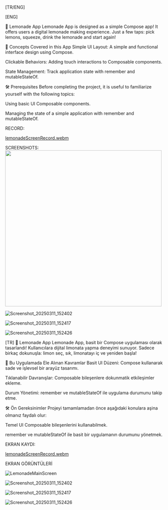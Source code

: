 [TR/ENG]

[ENG]

🍋 Lemonade App
Lemonade App is designed as a simple Compose app! It offers users a digital lemonade making experience. Just a few taps: pick lemons, squeeze, drink the lemonade and start again!

📝 Concepts Covered in this App
Simple UI Layout: A simple and functional interface design using Compose.

Clickable Behaviors: Adding touch interactions to Composable components.

State Management: Track application state with remember and mutableStateOf.

🛠️ Prerequisites
Before completing the project, it is useful to familiarize yourself with the following topics:

Using basic UI Composable components.

Managing the state of a simple application with remember and mutableStateOf.

RECORD:

[lemonadeScreenRecord.webm](https://github.com/user-attachments/assets/3055e86b-5fd1-4f75-a9c3-de5505c5a25b)

SCREENSHOTS:
<img src="(https://github.com/user-attachments/assets/571c5b37-0c77-4a0c-a054-d817605e6b6f)" width="500">

![Screenshot_20250311_152402](https://github.com/user-attachments/assets/2ab7fc0c-1e0f-4434-9e63-346445441f83)

![Screenshot_20250311_152417](https://github.com/user-attachments/assets/1935231f-2eea-42f7-85c9-4ee2c9e80181)

![Screenshot_20250311_152426](https://github.com/user-attachments/assets/fdca5ec8-8303-4c8a-a8ca-61261cfd61d8)



[TR]
🍋 Lemonade App
Lemonade App, basit bir Compose uygulaması olarak tasarlandı! Kullanıcılara dijital limonata yapma deneyimi sunuyor. Sadece birkaç dokunuşla: limon seç, sık, limonatayı iç ve yeniden başla!

📝 Bu Uygulamada Ele Alınan Kavramlar
Basit UI Düzeni: Compose kullanarak sade ve işlevsel bir arayüz tasarımı.

Tıklanabilir Davranışlar: Composable bileşenlere dokunmatik etkileşimler ekleme.

Durum Yönetimi: remember ve mutableStateOf ile uygulama durumunu takip etme.

🛠️ Ön Gereksinimler
Projeyi tamamlamadan önce aşağıdaki konulara aşina olmanız faydalı olur:

Temel UI Composable bileşenlerini kullanabilmek.

remember ve mutableStateOf ile basit bir uygulamanın durumunu yönetmek.

EKRAN KAYDI:

[lemonadeScreenRecord.webm](https://github.com/user-attachments/assets/3055e86b-5fd1-4f75-a9c3-de5505c5a25b)


EKRAN GÖRÜNTÜLERİ

![LemonadeMainScreen](https://github.com/user-attachments/assets/571c5b37-0c77-4a0c-a054-d817605e6b6f)

![Screenshot_20250311_152402](https://github.com/user-attachments/assets/2ab7fc0c-1e0f-4434-9e63-346445441f83)

![Screenshot_20250311_152417](https://github.com/user-attachments/assets/1935231f-2eea-42f7-85c9-4ee2c9e80181)

![Screenshot_20250311_152426](https://github.com/user-attachments/assets/fdca5ec8-8303-4c8a-a8ca-61261cfd61d8)

